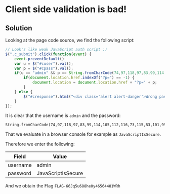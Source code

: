 # Client side validation is bad!

## Solution

Looking at the page code source, we find the following script:
```javascript
// Look's like weak JavaScript auth script :)
$(".c_submit").click(function(event) {
	event.preventDefault()
	var u = $("#cuser").val();
	var p = $("#cpass").val();
	if(u == "admin" && p == String.fromCharCode(74,97,118,97,83,99,114,105,112,116,73,115,83,101,99,117,114,101)) {
		if(document.location.href.indexOf("?p=") == -1) {   
			document.location = document.location.href + "?p=" + p;
		}
	} else {
		$("#cresponse").html("<div class='alert alert-danger'>Wrong password sorry.</div>");
	}
});
```

It is clear that the username is `admin` and the password:

```
String.fromCharCode(74,97,118,97,83,99,114,105,112,116,73,115,83,101,99,117,114,101)
```
That we evaluate in a browser console for example as `JavaScriptIsSecure`.

Therefore we enter the following:

|Field  | Value |
| ------------- | ------------- |
|username|admin|
|password|JavaScriptIsSecure|

And we obtain the Flag `FLAG-66Jq5u688he0y46564481WRh`